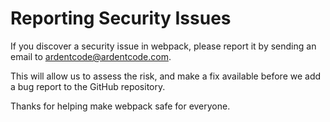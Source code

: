 # Reporting Security Issues

If you discover a security issue in webpack, please report it by sending an email to ardentcode@ardentcode.com.

This will allow us to assess the risk, and make a fix available before we add a bug report to the GitHub repository.

Thanks for helping make webpack safe for everyone.
